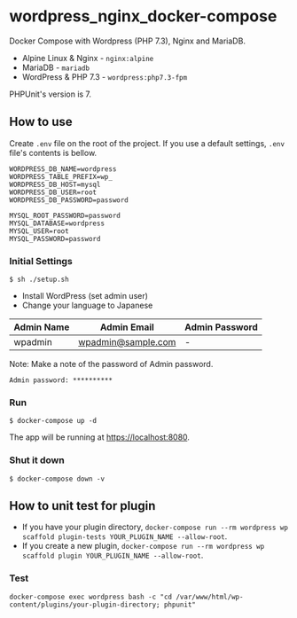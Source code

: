 # wordpress_nginx_docker-compose

Docker Compose with Wordpress (PHP 7.3), Nginx and MariaDB.

- Alpine Linux & Nginx - `nginx:alpine`
- MariaDB - `mariadb`
- WordPress & PHP 7.3 - `wordpress:php7.3-fpm`

PHPUnit's version is 7.

## How to use

Create `.env` file on the root of the project. If you use a default settings, `.env` file's contents is bellow.

```.env
WORDPRESS_DB_NAME=wordpress
WORDPRESS_TABLE_PREFIX=wp_
WORDPRESS_DB_HOST=mysql
WORDPRESS_DB_USER=root
WORDPRESS_DB_PASSWORD=password

MYSQL_ROOT_PASSWORD=password
MYSQL_DATABASE=wordpress
MYSQL_USER=root
MYSQL_PASSWORD=password
```

### Initial Settings

`$ sh ./setup.sh`

- Install WordPress (set admin user)
- Change your language to Japanese

| Admin Name | Admin Email        | Admin Password |
| ---------- | ------------------ | -------------- |
| wpadmin    | wpadmin@sample.com | -              |

Note: Make a note of the password of Admin password.

`Admin password: **********`

### Run

`$ docker-compose up -d`

The app will be running at [https://localhost:8080](https://localhost:8080).

### Shut it down

`$ docker-compose down -v`

## How to unit test for plugin

- If you have your plugin directory, `docker-compose run --rm wordpress wp scaffold plugin-tests YOUR_PLUGIN_NAME --allow-root`.
- If you create a new plugin, `docker-compose run --rm wordpress wp scaffold plugin YOUR_PLUGIN_NAME --allow-root`.

### Test

`docker-compose exec wordpress bash -c "cd /var/www/html/wp-content/plugins/your-plugin-directory; phpunit"`

